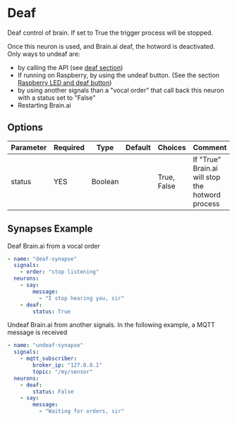 # Deaf

Deaf control of brain. If set to True the trigger process will be stopped.

Once this neuron is used, and Brain.ai deaf, the hotword is deactivated. Only ways to undeaf are:
- by calling the API (see [deaf section](../../../Docs/rest_api.md#switch-deaf-status))
- If running on Raspberry, by using the undeaf button. (See the section [Raspberry LED and deaf button](../../../Docs/settings.md#raspberry-led-and-deaf-button))
- by using another signals than a "vocal order" that call back this neuron with a status set to "False"
- Restarting Brain.ai

## Options

| Parameter | Required | Type    | Default | Choices     | Comment                                           |
|-----------|----------|---------|---------|-------------|---------------------------------------------------|
| status    | YES      | Boolean |         | True, False | If "True" Brain.ai will stop the hotword process  |


## Synapses Example

Deaf Brain.ai from a vocal order
```yml
- name: "deaf-synapse"
  signals:
    - order: "stop listening"
  neurons:
    - say:
        message:
          - "I stop hearing you, sir"
    - deaf:
        status: True
```

Undeaf Brain.ai from another signals. In the following example, a MQTT message is received
```yml
- name: "undeaf-synapse"
  signals:
    - mqtt_subscriber:
        broker_ip: "127.0.0.1"
        topic: "/my/sensor"
  neurons:
    - deaf:
        status: False
    - say:
        message:
          - "Waiting for orders, sir"
```

